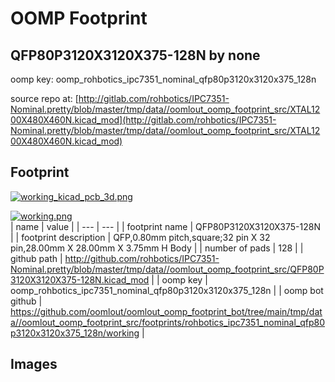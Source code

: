 # OOMP Footprint  
## QFP80P3120X3120X375-128N  by none  
  
oomp key: oomp_rohbotics_ipc7351_nominal_qfp80p3120x3120x375_128n  
  
source repo at: [http://gitlab.com/rohbotics/IPC7351-Nominal.pretty/blob/master/tmp/data//oomlout_oomp_footprint_src/XTAL1200X480X460N.kicad_mod](http://gitlab.com/rohbotics/IPC7351-Nominal.pretty/blob/master/tmp/data//oomlout_oomp_footprint_src/XTAL1200X480X460N.kicad_mod)  
## Footprint  
  
[![working_kicad_pcb_3d.png](working_kicad_pcb_3d_600.png)](working_kicad_pcb_3d.png)  
  
[![working.png](working_600.png)](working.png)  
| name | value | 
| --- | --- | 
| footprint name | QFP80P3120X3120X375-128N | 
| footprint description | QFP,0.80mm pitch,square;32 pin X 32 pin,28.00mm X 28.00mm X 3.75mm H Body | 
| number of pads | 128 | 
| github path | http://github.com/rohbotics/IPC7351-Nominal.pretty/blob/master/tmp/data//oomlout_oomp_footprint_src/QFP80P3120X3120X375-128N.kicad_mod | 
| oomp key | oomp_rohbotics_ipc7351_nominal_qfp80p3120x3120x375_128n | 
| oomp bot github | https://github.com/oomlout/oomlout_oomp_footprint_bot/tree/main/tmp/data//oomlout_oomp_footprint_src/footprints/rohbotics_ipc7351_nominal_qfp80p3120x3120x375_128n/working | 
## Images  
